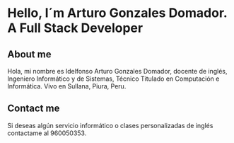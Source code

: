 # Hello, I´m Arturo Gonzales Domador. A Full Stack Developer
## About me

Hola, mi nombre es Idelfonso Arturo Gonzales Domador, docente de inglés, Ingeniero Informático y de Sistemas, Técnico Titulado en Computación e Informática. Vivo en Sullana, Piura, Peru.

## Contact me

Si deseas algún servicio informático o clases personalizadas de inglés contactame al 960050353.